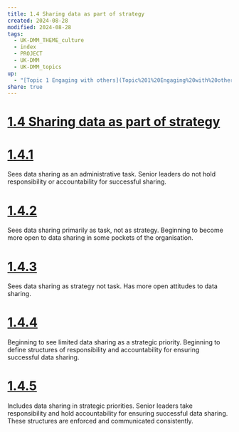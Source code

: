 ```yaml
---
title: 1.4 Sharing data as part of strategy
created: 2024-08-28
modified: 2024-08-28
tags:
  - UK-DMM_THEME_culture
  - index
  - PROJECT
  - UK-DMM
  - UK-DMM_topics
up:
  - "[Topic 1 Engaging with others](Topic%201%20Engaging%20with%20others.md)"
share: true
---
```

# [1.4 Sharing data as part of strategy](1.4%20Sharing%20data%20as%20part%20of%20strategy.md)
# [1.4.1](1.4.1.md)

Sees data sharing as an administrative task. Senior leaders do not hold responsibility or accountability for successful sharing.

# [1.4.2](1.4.2.md)

Sees data sharing primarily as task, not as strategy. Beginning to become more open to data sharing in some pockets of the organisation.

# [1.4.3](1.4.3.md)

Sees data sharing as strategy not task. Has more open attitudes to data sharing.

# [1.4.4](1.4.4.md)

Beginning to see limited data sharing as a strategic priority. Beginning to define structures of responsibility and accountability for ensuring successful data sharing.

# [1.4.5](1.4.5.md)

Includes data sharing in strategic priorities. Senior leaders take responsibility and hold accountability for ensuring successful data sharing. These structures are enforced and communicated consistently.
